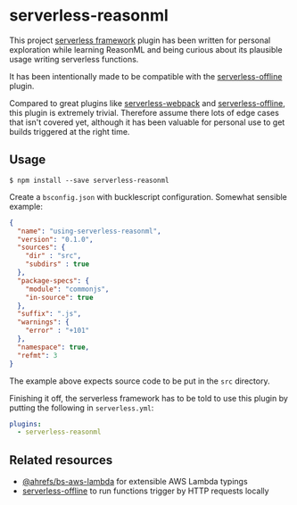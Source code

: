 # serverless-reasonml

This project [serverless framework](https://serverless.com/framework/) plugin has been
written for personal exploration while learning ReasonML and being curious about its
plausible usage writing serverless functions.

It has been intentionally made to be compatible with the [serverless-offline](https://github.com/dherault/serverless-offline) plugin.

Compared to great plugins like [serverless-webpack](https://github.com/serverless-heaven/serverless-webpack) and [serverless-offline](https://github.com/dherault/serverless-offline), this plugin is
extremely trivial. Therefore assume there lots of edge cases that isn't covered yet,
although it has been valuable for personal use to get builds triggered at the right time.

## Usage

```
$ npm install --save serverless-reasonml
```

Create a `bsconfig.json` with bucklescript configuration. Somewhat sensible example:

```json
{
  "name": "using-serverless-reasonml",
  "version": "0.1.0",
  "sources": {
    "dir" : "src",
    "subdirs" : true
  },
  "package-specs": {
    "module": "commonjs",
    "in-source": true
  },
  "suffix": ".js",
  "warnings": {
    "error" : "+101"
  },
  "namespace": true,
  "refmt": 3
}
```

The example above expects source code to be put in the `src` directory.

Finishing it off, the serverless framework has to be told to use this plugin by putting
the following in `serverless.yml`:

```yaml
plugins:
  - serverless-reasonml
```

## Related resources

- [@ahrefs/bs-aws-lambda](https://github.com/ahrefs/bs-aws-lambda) for extensible AWS Lambda typings
- [serverless-offline](https://github.com/dherault/serverless-offline) to run functions trigger by HTTP requests locally
